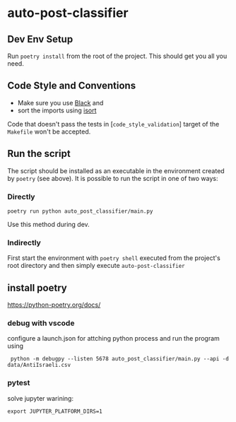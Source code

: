 # auto-post-classifier

## Dev Env Setup

Run `poetry install` from the root of the project.
This should get you all you need.

## Code Style and Conventions

- Make sure you use [Black](https://black.readthedocs.io/en/stable/) and
- sort the imports using [isort](https://pycqa.github.io/isort/)

Code that doesn't pass the tests in [`code_style_validation`] target of the `Makefile` won't be accepted.

## Run the script

The script should be installed as an executable in the environment created by `poetry` (see above).
It is possible to run the script in one of two ways:

### Directly

```
poetry run python auto_post_classifier/main.py
```

Use this method during dev.

### Indirectly

First start the environment with `poetry shell` executed from the project's root directory and then simply execute `auto-post-classifier`

## install poetry

https://python-poetry.org/docs/

### debug with vscode

configure a launch.json for attching python process and run the program using

```
 python -m debugpy --listen 5678 auto_post_classifier/main.py --api -d data/AntiIsraeli.csv
```

### pytest

solve jupyter warining:

```
export JUPYTER_PLATFORM_DIRS=1
```
